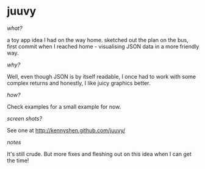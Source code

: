 # juuvy #

*what?*

a toy app idea I had on the way home. sketched out the plan on the bus, first commit when I reached home - visualising JSON data in a more friendly way.

*why?*

Well, even though JSON is by itself readable, I once had to work with some complex returns and honestly, I like juicy graphics better.

*how?*

Check examples for a small example for now.

*screen shots?*

See one at http://kennyshen.github.com/juuvy/

*notes*

It's still crude. But more fixes and fleshing out on this idea when I can get the time!


